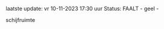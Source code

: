 laatste update: 
vr 10-11-2023 17:30   uur 
Status: FAALT - geel - 
<div class="service Y">schijfruimte</div>